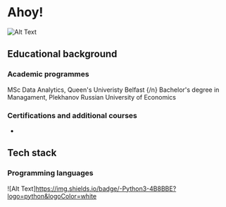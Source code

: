 # Ahoy! 
![Alt Text](https://media.giphy.com/media/a8fZR5ezrUGP7satX9/giphy.gif)

## Educational background
### Academic programmes
 MSc Data Analytics, Queen's Univeristy Belfast {/n}
 Bachelor's degree in Managament, Plekhanov Russian University of Economics
### Certifications and additional courses
-
## Tech stack
### Programming languages
![Alt Text]https://img.shields.io/badge/-Python3-4B8BBE?logo=python&logoColor=white
